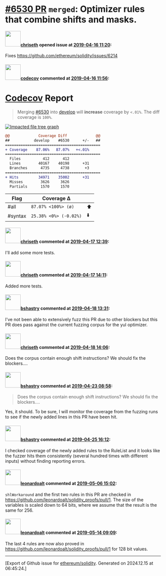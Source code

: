 # [\#6530 PR](https://github.com/ethereum/solidity/pull/6530) `merged`: Optimizer rules that combine shifts and masks.

#### <img src="https://avatars.githubusercontent.com/u/9073706?v=4" width="50">[chriseth](https://github.com/chriseth) opened issue at [2019-04-16 11:20](https://github.com/ethereum/solidity/pull/6530):

Fixes https://github.com/ethereum/solidity/issues/6214

#### <img src="https://avatars.githubusercontent.com/in/254?v=4" width="50">[codecov](https://github.com/apps/codecov) commented at [2019-04-16 11:56](https://github.com/ethereum/solidity/pull/6530#issuecomment-483628930):

# [Codecov](https://codecov.io/gh/ethereum/solidity/pull/6530?src=pr&el=h1) Report
> Merging [#6530](https://codecov.io/gh/ethereum/solidity/pull/6530?src=pr&el=desc) into [develop](https://codecov.io/gh/ethereum/solidity/commit/66cea5abb6d7aa75a4cc397c7062182cf51a60af?src=pr&el=desc) will **increase** coverage by `<.01%`.
> The diff coverage is `100%`.

[![Impacted file tree graph](https://codecov.io/gh/ethereum/solidity/pull/6530/graphs/tree.svg?width=650&token=87PGzVEwU0&height=150&src=pr)](https://codecov.io/gh/ethereum/solidity/pull/6530?src=pr&el=tree)

```diff
@@             Coverage Diff             @@
##           develop    #6530      +/-   ##
===========================================
+ Coverage    87.06%   87.07%   +<.01%     
===========================================
  Files          412      412              
  Lines        40167    40198      +31     
  Branches      4735     4738       +3     
===========================================
+ Hits         34971    35002      +31     
  Misses        3626     3626              
  Partials      1570     1570
```

| Flag | Coverage Δ | |
|---|---|---|
| #all | `87.07% <100%> (ø)` | :arrow_up: |
| #syntax | `25.38% <0%> (-0.02%)` | :arrow_down: |

#### <img src="https://avatars.githubusercontent.com/u/9073706?v=4" width="50">[chriseth](https://github.com/chriseth) commented at [2019-04-17 12:39](https://github.com/ethereum/solidity/pull/6530#issuecomment-484065231):

I'll add some more tests.

#### <img src="https://avatars.githubusercontent.com/u/9073706?v=4" width="50">[chriseth](https://github.com/chriseth) commented at [2019-04-17 14:11](https://github.com/ethereum/solidity/pull/6530#issuecomment-484106901):

Added more tests.

#### <img src="https://avatars.githubusercontent.com/u/2388185?v=4" width="50">[bshastry](https://github.com/bshastry) commented at [2019-04-18 13:31](https://github.com/ethereum/solidity/pull/6530#issuecomment-484509812):

I've not been able to extensively fuzz this PR due to other blockers but this PR does pass against the current fuzzing corpus for the yul optimizer.

#### <img src="https://avatars.githubusercontent.com/u/9073706?v=4" width="50">[chriseth](https://github.com/chriseth) commented at [2019-04-18 14:06](https://github.com/ethereum/solidity/pull/6530#issuecomment-484524828):

Does the corpus contain enough shift instructions? We should fix the blockers....

#### <img src="https://avatars.githubusercontent.com/u/2388185?v=4" width="50">[bshastry](https://github.com/bshastry) commented at [2019-04-23 08:58](https://github.com/ethereum/solidity/pull/6530#issuecomment-485713743):

> Does the corpus contain enough shift instructions? We should fix the blockers....

Yes, it should. To be sure, I will monitor the coverage from the fuzzing runs to see if the newly added lines in this PR have been hit.

#### <img src="https://avatars.githubusercontent.com/u/2388185?v=4" width="50">[bshastry](https://github.com/bshastry) commented at [2019-04-25 16:12](https://github.com/ethereum/solidity/pull/6530#issuecomment-486738695):

I checked coverage of the newly added rules to the RuleList and it looks like the fuzzer hits them consistently (several hundred times with different inputs) without finding reporting errors.

#### <img src="https://avatars.githubusercontent.com/u/504195?u=ce2facd14af9fd474ebff49f0d44891f56f7500f&v=4" width="50">[leonardoalt](https://github.com/leonardoalt) commented at [2019-05-06 15:02](https://github.com/ethereum/solidity/pull/6530#issuecomment-489654024):

`shlWorkaround` and the first two rules in this PR are checked in https://github.com/leonardoalt/solidity_proofs/pull/1.
The size of the variables is scaled down to 64 bits, where we assume that the result is the same for 256.

#### <img src="https://avatars.githubusercontent.com/u/504195?u=ce2facd14af9fd474ebff49f0d44891f56f7500f&v=4" width="50">[leonardoalt](https://github.com/leonardoalt) commented at [2019-05-14 09:09](https://github.com/ethereum/solidity/pull/6530#issuecomment-492154592):

The last 4 rules are now also proved in https://github.com/leonardoalt/solidity_proofs/pull/1 for 128 bit values.


-------------------------------------------------------------------------------



[Export of Github issue for [ethereum/solidity](https://github.com/ethereum/solidity). Generated on 2024.12.15 at 06:45:24.]
